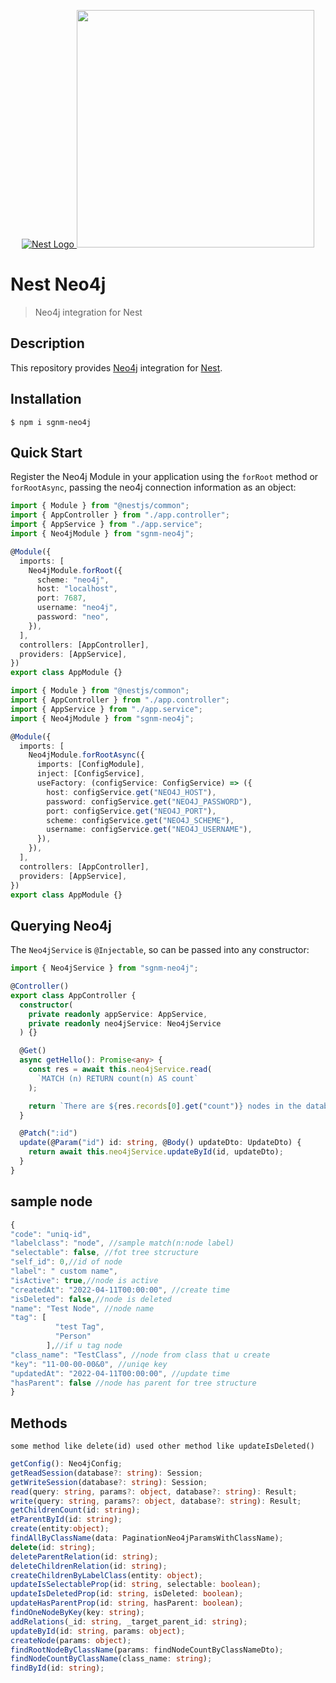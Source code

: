 <p align="center">
  <a href="http://nestjs.com/" target="blank"><img src="https://kamilmysliwiec.com/public/nest-logo.png#1" alt="Nest Logo" />   </a>
  <a href="https://neo4j.com" target="_blank"><img src="https://dist.neo4j.com/wp-content/uploads/20140926224303/neo4j_logo-facebook.png" width="380"></a>
</p>

# Nest Neo4j

> Neo4j integration for Nest

## Description

This repository provides [Neo4j](https://www.neo4j.com) integration for [Nest](http://nestjs.com/).

## Installation

```
$ npm i sgnm-neo4j
```

## Quick Start

Register the Neo4j Module in your application using the `forRoot` method or `forRootAsync`, passing the neo4j connection information as an object:

```ts
import { Module } from "@nestjs/common";
import { AppController } from "./app.controller";
import { AppService } from "./app.service";
import { Neo4jModule } from "sgnm-neo4j";

@Module({
  imports: [
    Neo4jModule.forRoot({
      scheme: "neo4j",
      host: "localhost",
      port: 7687,
      username: "neo4j",
      password: "neo",
    }),
  ],
  controllers: [AppController],
  providers: [AppService],
})
export class AppModule {}
```

```ts
import { Module } from "@nestjs/common";
import { AppController } from "./app.controller";
import { AppService } from "./app.service";
import { Neo4jModule } from "sgnm-neo4j";

@Module({
  imports: [
    Neo4jModule.forRootAsync({
      imports: [ConfigModule],
      inject: [ConfigService],
      useFactory: (configService: ConfigService) => ({
        host: configService.get("NEO4J_HOST"),
        password: configService.get("NEO4J_PASSWORD"),
        port: configService.get("NEO4J_PORT"),
        scheme: configService.get("NEO4J_SCHEME"),
        username: configService.get("NEO4J_USERNAME"),
      }),
    }),
  ],
  controllers: [AppController],
  providers: [AppService],
})
export class AppModule {}
```

## Querying Neo4j

The `Neo4jService` is `@Injectable`, so can be passed into any constructor:

```ts
import { Neo4jService } from "sgnm-neo4j";

@Controller()
export class AppController {
  constructor(
    private readonly appService: AppService,
    private readonly neo4jService: Neo4jService
  ) {}

  @Get()
  async getHello(): Promise<any> {
    const res = await this.neo4jService.read(
      `MATCH (n) RETURN count(n) AS count`
    );

    return `There are ${res.records[0].get("count")} nodes in the database`;
  }

  @Patch(":id")
  update(@Param("id") id: string, @Body() updateDto: UpdateDto) {
    return await this.neo4jService.updateById(id, updateDto);
  }
}
```
## sample node

```ts
{
"code": "uniq-id",
"labelclass": "node", //sample match(n:node label)
"selectable": false, //fot tree stcructure 
"self_id": 0,//id of node
"label": " custom name", 
"isActive": true,//node is active
"createdAt": "2022-04-11T00:00:00", //create time
"isDeleted": false,//node is deleted
"name": "Test Node", //node name
"tag": [
          "test Tag",
          "Person"
        ],//if u tag node 
"class_name": "TestClass", //node from class that u create
"key": "11-00-00-00&0", //uniqe key
"updatedAt": "2022-04-11T00:00:00", //update time
"hasParent": false //node has parent for tree structure
}
```

## Methods
```
some method like delete(id) used other method like updateIsDeleted()
```

```ts
getConfig(): Neo4jConfig;
getReadSession(database?: string): Session;
getWriteSession(database?: string): Session;
read(query: string, params?: object, database?: string): Result;
write(query: string, params?: object, database?: string): Result;
getChildrenCount(id: string);
etParentById(id: string);
create(entity:object);
findAllByClassName(data: PaginationNeo4jParamsWithClassName);
delete(id: string);
deleteParentRelation(id: string);
deleteChildrenRelation(id: string);
createChildrenByLabelClass(entity: object);
updateIsSelectableProp(id: string, selectable: boolean); 
updateIsDeletedProp(id: string, isDeleted: boolean);
updateHasParentProp(id: string, hasParent: boolean);
findOneNodeByKey(key: string);
addRelations(_id: string, _target_parent_id: string);
updateById(id: string, params: object);
createNode(params: object);
findRootNodeByClassName(params: findNodeCountByClassNameDto);
findNodeCountByClassName(class_name: string);
findById(id: string);
```
